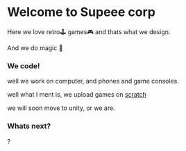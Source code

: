 # 	Welcome to Supeee corp

Here we love retro:joystick: games:video_game: and thats what we design.

And we do magic :crystal_ball:

### We code!

well we work on computer, and phones and game consoles.

well what I ment is, we upload games on [scratch](https://scratch.mit.edu/)

we will soon move to unity, or we are.

### Whats next?
?


